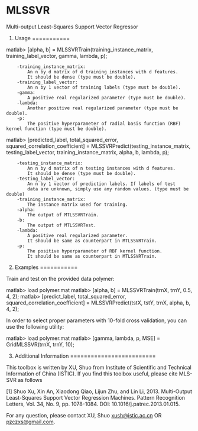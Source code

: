 # MLSSVR
Multi-output Least-Squares Support Vector Regressor

1. Usage
===========

matlab> [alpha, b] = MLSSVRTrain(training_instance_matrix, training_label_vector, gamma, lambda, p);

        -training_instance_matrix:
            An n by d matrix of d training instances with d features.
            It should be dense (type must be double).
        -training_label_vector:
            An n by 1 vector of training labels (type must be double).
        -gamma: 
            A positive real regularized parameter (type must be double). 
        -lambda: 
            Another positive real regularized parameter (type must be double). 
        -p: 
            The positive hyperparameter of radial basis function (RBF) kernel function (type must be double). 

matlab> [predicted_label, total_squared_error, squared_correlation_coefficient] = MLSSVRPredict(testing_instance_matrix, testing_label_vector, training_instance_matrix, alpha, b, lambda, p);

        -testing_instance_matrix:
            An n by d matrix of n testing instances with d features.
            It should be dense (type must be double). 
        -testing_label_vector:
            An n by 1 vector of prediction labels. If labels of test
            data are unknown, simply use any random values. (type must be double)
        -training_instance_matrix: 
            The instance matrix used for training. 
        -alpha:
            The output of MTLSSVRTrain.
        -b: 
            The output of MTLSSVRTest. 
        -lambda:
            A positive real regularized parameter.
            It should be same as counterpart in MTLSSVRTrain. 
        -p: 
            The positive hyperparameter of RBF kernel function. 
            It should be same as counterpart in MTLSSVRTrain. 

2. Examples
===========

Train and test on the provided data polymer:

matlab> load polymer.mat
matlab> [alpha, b] = MLSSVRTrain(trnX, trnY, 0.5, 4, 2);
matlab> [predict_label, total_squared_error, squared_correlation_coefficient] = MLSSVRPredict(tstX, tstY, trnX, alpha, b, 4, 2); 

In order to select proper parameters with 10-fold cross validation, you can use the following utility: 

matlab> load polymer.mat
matlab> [gamma, lambda, p, MSE] = GridMLSSVR(trnX, trnY, 10); 


3. Additional Information
=========================

This toolbox is written by XU, Shuo from Institute of Scientific and 
Technical Information of China (ISTIC). If you find this toolbox useful, 
please cite MLS-SVR as follows

[1] Shuo Xu, Xin An, Xiaodong Qiao, Lijun Zhu, and Lin Li, 2013. Multi-Output
Least-Squares Support Vector Regression Machines. Pattern Recognition Letters, 
Vol. 34, No. 9, pp. 1078-1084. DOI: 10.1016/j.patrec.2013.01.015. 

For any question, please contact XU, Shuo <xush@istic.ac.cn> OR <pzczxs@gmail.com>.
